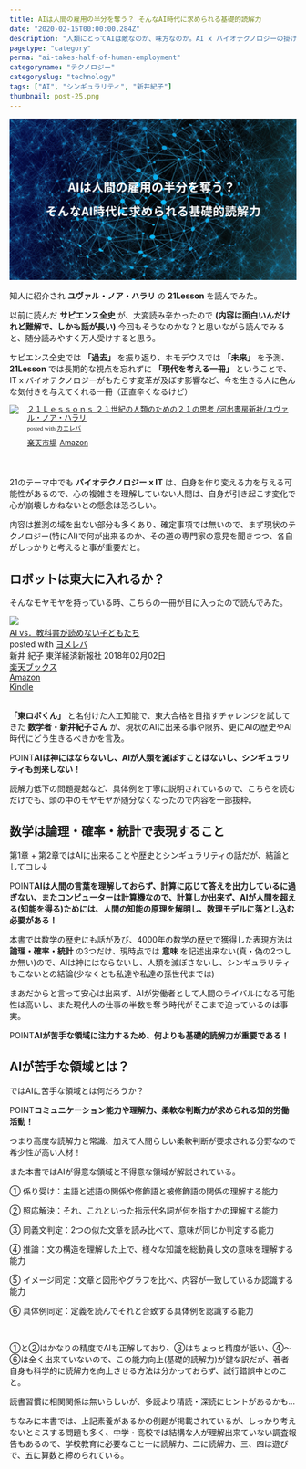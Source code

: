 ```yaml
---
title: AIは人間の雇用の半分を奪う？ そんなAI時代に求められる基礎的読解力
date: "2020-02-15T00:00:00.284Z"
description: "人類にとってAIは敵なのか、味方なのか。AI x バイオテクノロジーの掛け合わせが、人類に及ぼす影響は計り知れないが、AI時代に求められるスキルの一つは基礎的読解力だと話す数学者がいる。"
pagetype: "category"
perma: "ai-takes-half-of-human-employment"
categoryname: "テクノロジー"
categoryslug: "technology"
tags: ["AI", "シンギュラリティ", "新井紀子"]
thumbnail: post-25.png
---
```


![](./post-25.png)

知人に紹介され **ユヴァル・ノア・ハラリ** の **21Lesson** を読んでみた。

以前に読んだ **サピエンス全史** が、大変読み辛かったので **(内容は面白いんだけれど難解で、しかも話が長い)** 今回もそうなのかな？と思いながら読んでみると、随分読みやすく万人受けすると思う。

サピエンス全史では **「過去」** を振り返り、ホモデウスでは **「未来」** を予測、**21Lesson** では長期的な視点を忘れずに **「現代を考える一冊」** ということで、IT x バイオテクノロジーがもたらす変革が及ぼす影響など、今を生きる人に色んな気付きを与えてくれる一冊（正直辛くなるけど）

<div class="kaerebalink-box" style="text-align:left;padding-bottom:20px;font-size:small;zoom: 1;overflow: hidden;"><div class="kaerebalink-image" style="float:left;margin:0 15px 10px 0;"><a href="https://hb.afl.rakuten.co.jp/hgc/g0000015.o51y41f2.g0000015.o51y5a32/kaereba_main_202002061112327463?pc=https%3A%2F%2Fproduct.rakuten.co.jp%2Fproduct%2F-%2Fa4c2e40d8509b94d23a64fa69a33d9b8%2F&m=http%3A%2F%2Fm.product.rakuten.co.jp%2Fproduct%2Fa4c2e40d8509b94d23a64fa69a33d9b8%2F" target="_blank" rel="noopener noreferrer"><img style="width:80px" src="https://thumbnail.image.rakuten.co.jp/ran/img/2001/0009/784/309/227/887/20010009784309227887_1.jpg?_ex=64x64" style="border: none;" /></a></div><div class="kaerebalink-info" style="line-height:120%;zoom: 1;overflow: hidden;"><div class="kaerebalink-name" style="margin-bottom:10px;line-height:120%"><a href="https://hb.afl.rakuten.co.jp/hgc/g0000015.o51y41f2.g0000015.o51y5a32/kaereba_main_202002061112327463?pc=https%3A%2F%2Fproduct.rakuten.co.jp%2Fproduct%2F-%2Fa4c2e40d8509b94d23a64fa69a33d9b8%2F&m=http%3A%2F%2Fm.product.rakuten.co.jp%2Fproduct%2Fa4c2e40d8509b94d23a64fa69a33d9b8%2F" target="_blank" rel="noopener noreferrer">２１Ｌｅｓｓｏｎｓ ２１世紀の人類のための２１の思考  /河出書房新社/ユヴァル・ノア・ハラリ</a><div class="kaerebalink-powered-date" style="font-size:8pt;margin-top:5px;font-family:verdana;line-height:120%">posted with <a href="https://kaereba.com" rel="nofollow noopener noreferrer" target="_blank">カエレバ</a></div></div><div class="kaerebalink-detail" style="margin-bottom:5px;"></div><div class="kaerebalink-link1" style="margin-top:10px;"><div class="shoplinkrakuten" style="display:inline;margin-right:5px"><a href="https://hb.afl.rakuten.co.jp/hgc/146fe51c.1fd043a3.146fe51d.605dc196/kaereba_main_202002061112327463?pc=https%3A%2F%2Fsearch.rakuten.co.jp%2Fsearch%2Fmall%2FLesson21%2F-%2Ff.1-p.1-s.1-sf.0-st.A-v.2%3Fx%3D0%26scid%3Daf_ich_link_urltxt%26m%3Dhttp%3A%2F%2Fm.rakuten.co.jp%2F" target="_blank" rel="noopener noreferrer">楽天市場</a></div><div class="shoplinkamazon" style="display:inline;margin-right:5px"><a href="https://www.amazon.co.jp/gp/search?keywords=Lesson21&__mk_ja_JP=%E3%82%AB%E3%82%BF%E3%82%AB%E3%83%8A&tag=kanon123-22" target="_blank" rel="noopener noreferrer">Amazon</a></div></div></div><div class="booklink-footer" style="clear: left"></div></div>
<br/>

21のテーマ中でも **バイオテクノロジー x IT** は、自身を作り変える力を与える可能性があるので、心の複雑さを理解していない人間は、自身が引き起こす変化で心が崩壊しかねないとの懸念は恐ろしい。

内容は推測の域を出ない部分も多くあり、確定事項では無いので、まず現状のテクノロジー(特にAI)で何が出来るのか、その道の専門家の意見を聞きつつ、各自がしっかりと考えると事が重要だと。

## ロボットは東大に入れるか？

そんなモヤモヤを持っている時、こちらの一冊が目に入ったので読んでみた。

<div class="cstmreba"><div class="booklink-box"><div class="booklink-image"><a href="https://hb.afl.rakuten.co.jp/hgc/146fe51c.1fd043a3.146fe51d.605dc196/yomereba_main_202002152330196352?pc=http%3A%2F%2Fbooks.rakuten.co.jp%2Frb%2F15297786%2F%3Fscid%3Daf_ich_link_urltxt%26m%3Dhttp%3A%2F%2Fm.rakuten.co.jp%2Fev%2Fbook%2F" target="_blank" rel="noopener noreferrer"><img src="https://thumbnail.image.rakuten.co.jp/@0_mall/book/cabinet/2394/9784492762394.jpg?_ex=160x160" style="border: none;" /></a></div><div class="booklink-info"><div class="booklink-name"><a href="https://hb.afl.rakuten.co.jp/hgc/146fe51c.1fd043a3.146fe51d.605dc196/yomereba_main_202002152330196352?pc=http%3A%2F%2Fbooks.rakuten.co.jp%2Frb%2F15297786%2F%3Fscid%3Daf_ich_link_urltxt%26m%3Dhttp%3A%2F%2Fm.rakuten.co.jp%2Fev%2Fbook%2F" target="_blank" rel="noopener noreferrer">AI vs．教科書が読めない子どもたち</a><div class="booklink-powered-date">posted with <a href="https://yomereba.com" rel="nofollow noopener noreferrer" target="_blank">ヨメレバ</a></div></div><div class="booklink-detail">新井 紀子 東洋経済新報社 2018年02月02日    </div><div class="booklink-link2"><div class="shoplinkrakuten"><a href="https://hb.afl.rakuten.co.jp/hgc/146fe51c.1fd043a3.146fe51d.605dc196/yomereba_main_202002152330196352?pc=http%3A%2F%2Fbooks.rakuten.co.jp%2Frb%2F15297786%2F%3Fscid%3Daf_ich_link_urltxt%26m%3Dhttp%3A%2F%2Fm.rakuten.co.jp%2Fev%2Fbook%2F" target="_blank" rel="noopener noreferrer">楽天ブックス</a></div><div class="shoplinkamazon"><a href="https://www.amazon.co.jp/exec/obidos/asin/4492762396/kanon123-22/" target="_blank" rel="noopener noreferrer">Amazon</a></div><div class="shoplinkkindle"><a href="https://www.amazon.co.jp/gp/search?keywords=AI%20vs%EF%BC%8E%E6%95%99%E7%A7%91%E6%9B%B8%E3%81%8C%E8%AA%AD%E3%82%81%E3%81%AA%E3%81%84%E5%AD%90%E3%81%A9%E3%82%82%E3%81%9F%E3%81%A1&__mk_ja_JP=%83J%83%5E%83J%83i&url=node%3D2275256051&tag=kanon123-22" target="_blank" rel="noopener noreferrer">Kindle</a></div>                              	  	  	  	  	</div></div><div class="booklink-footer"></div></div></div>
<br/>

**「東ロボくん」** と名付けた人工知能で、東大合格を目指すチャレンジを試してきた **数学者・新井紀子さん** が、現状のAIに出来る事や限界、更にAIの歴史やAI時代にどう生きるべきかを言及。

<span class="mark">POINT</span>**AIは神にはならないし、AIが人類を滅ぼすことはないし、シンギュラリティも到来しない！**

読解力低下の問題提起など、具体例を丁寧に説明されているので、こちらを読むだけでも、頭の中のモヤモヤが随分なくなったので内容を一部抜粋。

## 数学は論理・確率・統計で表現すること

第1章 + 第2章ではAIに出来ることや歴史とシンギュラリティの話だが、結論としてコレ↓

<span class="mark">POINT</span>**AIは人間の言葉を理解しておらず、計算に応じて答えを出力しているに過ぎない、またコンピューターは計算機なので、計算しか出来ず、AIが人間を超える(知能を得る)ためには、人間の知能の原理を解明し、数理モデルに落とし込む必要がある！**

本書では数学の歴史にも話が及び、4000年の数学の歴史で獲得した表現方法は **論理・確率・統計** の3つだけ、現時点では **意味** を記述出来ない(真・偽の2つしか無い)ので、AIは神にはならないし、人類を滅ぼさないし、シンギュラリティもこないとの結論(少なくとも私達や私達の孫世代までは)

まあだからと言って安心は出来ず、AIが労働者として人間のライバルになる可能性は高いし、また現代人の仕事の半数を奪う時代がそこまで迫っているのは事実。

<span class="mark">POINT</span>**AIが苦手な領域に注力するため、何よりも基礎的読解力が重要である！**

## AIが苦手な領域とは？

ではAIに苦手な領域とは何だろうか？

<span class="mark">POINT</span>**コミュニケーション能力や理解力、柔軟な判断力が求められる知的労働活動！**

つまり高度な読解力と常識、加えて人間らしい柔軟判断が要求される分野なので希少性が高い人材！

また本書ではAIが得意な領域と不得意な領域が解説されている。

<div class="blackboard-box">
<p>① 係り受け：主語と述語の関係や修飾語と被修飾語の関係の理解する能力</p>
<p>② 照応解決：それ、これといった指示代名詞が何を指すかの理解する能力</p>
<p>③ 同義文判定：2つの似た文章を読み比べて、意味が同じか判定する能力</p>
<p>④ 推論：文の構造を理解した上で、様々な知識を総動員し文の意味を理解する能力</p>
<p>⑤ イメージ同定：文章と図形やグラフを比べ、内容が一致しているか認識する能力</p>
<p>⑥ 具体例同定：定義を読んでそれと合致する具体例を認識する能力</p>
<div class="chalk1"></div>
<div class="chalk2"></div>
</div>
<br/>

①と②はかなりの精度でAIも正解しており、③はちょっと精度が低い、④〜⑥は全く出来ていないので、この能力向上(基礎的読解力)が鍵な訳だが、著者自身も科学的に読解力を向上させる方法は分かっておらず、試行錯誤中とのこと。

読書習慣に相関関係は無いらしいが、多読より精読・深読にヒントがあるかも...

ちなみに本書では、上記素養があるかの例題が掲載されているが、しっかり考えないとミスする問題も多く、中学・高校では結構な人が理解出来ていない調査報告もあるので、学校教育に必要なこと一に読解力、二に読解力、三、四は遊びで、五に算数と締められている。